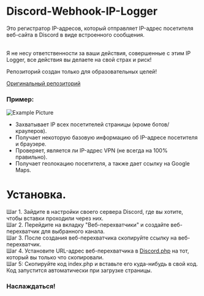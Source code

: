 # Discord-Webhook-IP-Logger
Это регистратор IP-адресов, который отправляет IP-адрес посетителя веб-сайта в Discord в виде встроенного сообщения.<br><br>

Я не несу ответственности за ваши действия, совершенные с этим IP Logger, все действия вы делаете на свой страх и риск!

Репозиторий создан только для образовательных целей!

[Оригинальный репозиторий](https://github.com/Jeroenimo02/Discord-Webhook-IP-Logger)<br>
### Пример:<br>
![Example Picture](https://i.imgur.com/fzxgFPy.png)

- Захватывает IP всех посетителей страницы (кроме ботов/краулеров).
- Получает некоторую базовую информацию об IP-адресе посетителя и браузере.
- Проверяет, является ли IP-адрес VPN (не всегда на 100% правильно).
- Получает геолокацию посетителя, а также дает ссылку на Google Maps.

# Установка.
Шаг 1. Зайдите в настройки своего сервера Discord, где вы хотите, чтобы вставки проходили через них.<br>
Шаг 2. Перейдите на вкладку "Веб-перехватчики" и создайте веб-перехватчик для выбранного канала.<br>
Шаг 3. После создания веб-перехватчика скопируйте ссылку на веб-перехватчик.<br>
Шаг 4. Установите URL-адрес веб-перехватчика в [Discord.php](Discord.php) на тот, который вы только что скопировали.<br>
Шаг 5: Скопируйте код index.php и вставьте его куда-нибудь в свой код.<br>
Код запустится автоматически при загрузке страницы.
### Наслаждаться!

